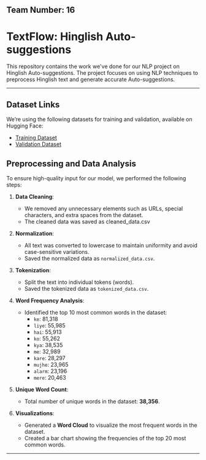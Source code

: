 ## Team Number: 16 
# TextFlow: Hinglish Auto-suggestions


This repository contains the work we've done for our NLP project on Hinglish Auto-suggestions. The project focuses on using NLP techniques to preprocess Hinglish text and generate accurate Auto-suggestions.  



---

## Dataset Links  
 We’re using the following datasets for training and validation, available on Hugging Face:

- [Training Dataset](https://huggingface.co/datasets/DanArnin/Hinglish/viewer/default/train)  
- [Validation Dataset](https://huggingface.co/datasets/DanArnin/Hinglish/viewer/default/validation)

## Preprocessing and Data Analysis  

To ensure high-quality input for our model, we performed the following steps:

1. **Data Cleaning**:  
   - We removed any unnecessary elements such as URLs, special characters, and extra spaces from the dataset.
   - The cleaned data was saved as cleaned_data.csv  

2. **Normalization**:  
   - All text was converted to lowercase to maintain uniformity and avoid case-sensitive variations.
   - Saved the normalized data as `normalized_data.csv`.  

3. **Tokenization**:  
   - Split the text into individual tokens (words).  
   - Saved the tokenized data as `tokenized_data.csv`.  

4. **Word Frequency Analysis**:  
   - Identified the top 10 most common words in the dataset:
     - `ke`: 81,318  
     - `liye`: 55,985  
     - `hai`: 55,913  
     - `ko`: 55,262  
     - `kya`: 38,535  
     - `me`: 32,989  
     - `kare`: 28,297  
     - `mujhe`: 23,965  
     - `alarm`: 23,196  
     - `mere`: 20,463  

5. **Unique Word Count**:  
   - Total number of unique words in the dataset: **38,356**.  

6. **Visualizations**:  
   - Generated a **Word Cloud** to visualize the most frequent words in the dataset.  
   - Created a bar chart showing the frequencies of the top 20 most common words.

---
